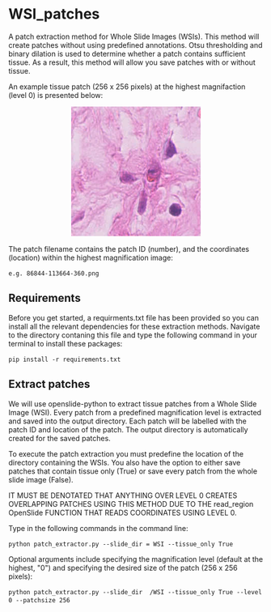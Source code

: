 # WSI_patches
A patch extraction method for Whole Slide Images (WSIs). This method will create patches without using predefined annotations. Otsu thresholding and binary dilation is used to determine whether a patch contains sufficient tissue. As a result, this method will allow you save patches with or without tissue. 

An example tissue patch (256 x 256 pixels) at the highest magnifaction (level 0) is presented below: 

<p align="center">
  <img src= "images/86844-113664-34560.png">
</p>
The patch filename contains the patch ID (number), and the coordinates (location) within the highest magnification image:

~~~
e.g. 86844-113664-360.png
~~~

## Requirements
Before you get started, a requirments.txt file has been provided so you can install all the relevant dependencies for these extraction methods. Navigate to the directory contaning this file and type the following command in your terminal to install these packages:
~~~
pip install -r requirements.txt
~~~

## Extract patches

We will use openslide-python to extract tissue patches from a Whole Slide Image (WSI). Every patch from a predefined magnification level is extracted and saved into the output directory. Each patch will be labelled with the patch ID and location of the patch. The output directory is automatically created for the saved patches.

To execute the patch extraction you must predefine the location of the directory containing the WSIs. You also have the option to either save patches that contain tissue only (True) or save every patch from the whole slide image (False). 

IT MUST BE DENOTATED THAT ANYTHING OVER LEVEL 0 CREATES OVERLAPPING PATCHES USING THIS METHOD DUE TO THE read_region OpenSlide FUNCTION THAT READS COORDINATES USING LEVEL 0.  

Type in the following commands in the command line:
~~~
python patch_extractor.py --slide_dir = WSI --tissue_only True
~~~

Optional arguments include specifying the magnification level (default at the highest, "0") and specifying the desired size of the patch (256 x 256 pixels):
~~~
python patch_extractor.py --slide_dir  /WSI --tissue_only True --level 0 --patchsize 256
~~~
